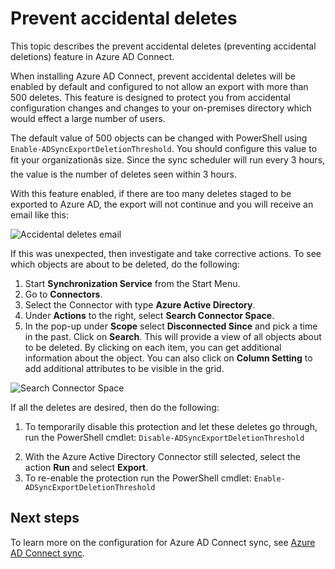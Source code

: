 <properties
   pageTitle="Azure AD Connect sync: Prevent accidental deletes | Windows Azure"
   description="This topic describes the prevent accidental deletes (preventing accidental deletions) feature in Azure AD Connect."
   services="active-directory"
   documentationCenter=""
   authors="AndKjell"
   manager="StevenPo"
   editor=""/>

<tags
	ms.service="active-directory"
	ms.date="12/16/2015"
	wacn.date=""/>

<!-- deleted by customization
# Azure AD Connect sync: Prevent accidental deletes
-->
<!-- keep by customization: begin -->
# Prevent accidental deletes
<!-- keep by customization: end -->
This topic describes the prevent accidental deletes (preventing accidental deletions) feature in Azure AD Connect.

When installing Azure AD Connect, prevent accidental deletes will be enabled by default and configured to not allow an export with more than 500 deletes. This feature is designed to protect you from accidental configuration changes and changes to your on-premises directory which would effect a large number of users.

The default value of 500 objects can be changed with PowerShell using `Enable-ADSyncExportDeletionThreshold`. You should configure this value to fit your organizationâs size. Since the sync scheduler will run every 3 hours, the value is the number of deletes seen within 3 hours.

With this feature enabled, if there are too many deletes staged to be exported to Azure AD, the export will not continue and you will receive an email like this:

<!-- deleted by customization
![Hello. At time the Identity synchronization service detected that the number of deletions exceeded the configured threshold for fabrikam.com. A total of 1234 objects were sent for deletion in this Identity synchronization run. This met or exceeded the configured deletion threshold value of 500 objects. We need you to provide confirmation that these deletions should be processed before we will proceed. Please see the preventing accidental deletions for more information about the error listed in this email message.](./media/active-directory-aadconnectsync-feature-prevent-accidental-deletes/email.png)
-->
<!-- keep by customization: begin -->
![Accidental deletes email](./media/active-directory-aadconnectsync-feature-prevent-accidental-deletes/email.png)
<!-- keep by customization: end -->

If this was unexpected, then investigate and take corrective actions. To see which objects are about to be deleted, do the following:

1. Start **Synchronization Service** from the Start Menu.
2. Go to **Connectors**.
3. Select the Connector with type **Azure Active Directory**.
4. Under **Actions** to the right, select **Search Connector Space**.
5. In the pop-up under **Scope** select **Disconnected Since** and pick a time in the past. Click on **Search**. This will provide a view of all objects about to be deleted. By clicking on each item, you can get additional information about the object. You can also click on **Column Setting** to add additional attributes to be visible in the grid.

![Search Connector Space](./media/active-directory-aadconnectsync-feature-prevent-accidental-deletes/searchcs.png)

If all the deletes are desired, then do the following:

1. To temporarily disable this protection and let these deletes go through, run the PowerShell cmdlet: `Disable-ADSyncExportDeletionThreshold` <!-- deleted by customization. When asked for credentials, provide an Azure AD Global Administrator account and password. -->
<!-- deleted by customization
![Credentials](./media/active-directory-aadconnectsync-feature-prevent-accidental-deletes/credentials.png)
-->
2. With the Azure Active Directory Connector still selected, select the action **Run** and select **Export**.
3. To re-enable the protection run the PowerShell cmdlet: `Enable-ADSyncExportDeletionThreshold` <!-- deleted by customization. -->

## Next steps
<!-- deleted by customization
Learn more about the [Azure AD Connect sync](/documentation/articles/active-directory-aadconnectsync-whatis) configuration.

Learn more about [Integrating your on-premises identities with Azure Active Directory](/documentation/articles/active-directory-aadconnect).
-->
<!-- keep by customization: begin -->

To learn more on the configuration for Azure AD Connect sync, see [Azure AD Connect sync](/documentation/articles/active-directory-aadconnectsync-whatis).
<!-- keep by customization: end -->
